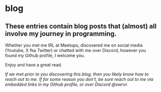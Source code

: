 # blog

## These entries contain blog posts that (almost) all involve my journey in programming. 

Whether you met me IRL at Meetups, discovered me on social media (Youtube, X fka Twitter) or chatted with me over Discord, however you found my Github profile, I welcome you. 

Enjoy and have a great read.

_If we met prior to you discovering this blog, then you likely know how to reach out to me. If for some reason you don't, be sure reach out to me via embedded links in my Github profile, or over Discord @swrvr._ 
